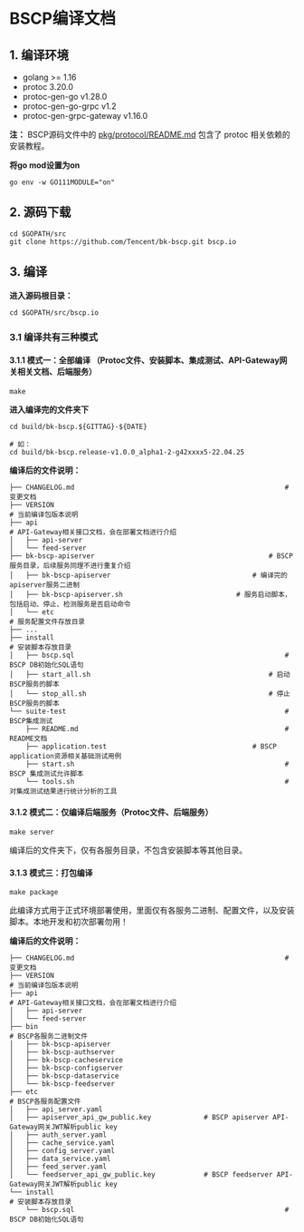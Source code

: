 # BSCP编译文档

## 1. 编译环境

- golang >= 1.16
- protoc 3.20.0
- protoc-gen-go v1.28.0
- protoc-gen-go-grpc v1.2
- protoc-gen-grpc-gateway v1.16.0

**注：** BSCP源码文件中的 <u>pkg/protocol/README.md</u> 包含了 protoc 相关依赖的安装教程。

**将go mod设置为on**

```shell
go env -w GO111MODULE="on"
```



## 2. 源码下载

```shell
cd $GOPATH/src
git clone https://github.com/Tencent/bk-bscp.git bscp.io
```



## 3. 编译

**进入源码根目录：**

```shell
cd $GOPATH/src/bscp.io
```

### 3.1 编译共有三种模式

#### 3.1.1 模式一：全部编译 （Protoc文件、安装脚本、集成测试、API-Gateway网关相关文档、后端服务）

```shell
make
```

**进入编译完的文件夹下**

```shell
cd build/bk-bscp.${GITTAG}-${DATE}

# 如：
cd build/bk-bscp.release-v1.0.0_alpha1-2-g42xxxx5-22.04.25
```

**编译后的文件说明：**

```shell
├── CHANGELOG.md 													# 变更文档
├── VERSION																# 当前编译包版本说明
├── api																		# API-Gateway相关接口文档，会在部署文档进行介绍
│   ├── api-server
│   └── feed-server
├── bk-bscp-apiserver											# BSCP服务目录，后续服务同理不进行重复介绍
│   ├── bk-bscp-apiserver									# 编译完的apiserver服务二进制
│   ├── bk-bscp-apiserver.sh							# 服务启动脚本，包括启动、停止、检测服务是否启动命令
│   └── etc																# 服务配置文件存放目录
├── ...
├── install																# 安装脚本存放目录
│   ├── bscp.sql													# BSCP DB初始化SQL语句
│   ├── start_all.sh											# 启动BSCP服务的脚本
│   └── stop_all.sh												# 停止BSCP服务的脚本
└── suite-test														# BSCP集成测试
    ├── README.md													# README文档
    ├── application.test									# BSCP application资源相关基础测试用例
    ├── start.sh													# BSCP 集成测试允许脚本
    └── tools.sh													# 对集成测试结果进行统计分析的工具
```

#### 3.1.2 模式二：仅编译后端服务（Protoc文件、后端服务）

```shell
make server
```

编译后的文件夹下，仅有各服务目录，不包含安装脚本等其他目录。

#### 3.1.3 模式三：打包编译

```shell
make package
```

此编译方式用于正式环境部署使用，里面仅有各服务二进制、配置文件，以及安装脚本。本地开发和初次部署勿用！

**编译后的文件说明：**

```shell
├── CHANGELOG.md 													# 变更文档
├── VERSION																# 当前编译包版本说明
├── api																		# API-Gateway相关接口文档，会在部署文档进行介绍
│   ├── api-server												
│   └── feed-server
├── bin																		# BSCP各服务二进制文件
│   ├── bk-bscp-apiserver
│   ├── bk-bscp-authserver
│   ├── bk-bscp-cacheservice
│   ├── bk-bscp-configserver
│   ├── bk-bscp-dataservice
│   └── bk-bscp-feedserver
├── etc																		# BSCP各服务配置文件
│   ├── api_server.yaml
│   ├── apiserver_api_gw_public.key				# BSCP apiserver API-Gateway网关JWT解析public key
│   ├── auth_server.yaml
│   ├── cache_service.yaml
│   ├── config_server.yaml
│   ├── data_service.yaml
│   ├── feed_server.yaml
│   └── feedserver_api_gw_public.key			# BSCP feedserver API-Gateway网关JWT解析public key
└── install																# 安装脚本存放目录
    └── bscp.sql													# BSCP DB初始化SQL语句
```
